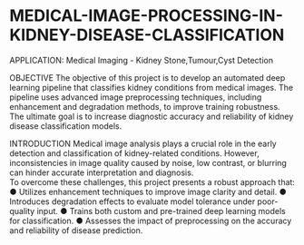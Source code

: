 # MEDICAL-IMAGE-PROCESSING-IN-KIDNEY-DISEASE-CLASSIFICATION
APPLICATION: Medical Imaging - Kidney Stone,Tumour,Cyst Detection 

OBJECTIVE 
The objective of this project is to develop an automated deep learning pipeline that 
classifies kidney conditions from medical images. The pipeline uses advanced image 
preprocessing techniques, including enhancement and degradation methods, to improve 
training robustness. The ultimate goal is to increase diagnostic accuracy and reliability of 
kidney disease classification models. 

INTRODUCTION 
Medical image analysis plays a crucial role in the early detection and classification of 
kidney-related conditions. However, inconsistencies in image quality caused by noise, low 
contrast, or blurring can hinder accurate interpretation and diagnosis.  
To overcome these challenges, this project presents a robust approach that: 
● Utilizes enhancement techniques to improve image clarity and detail. 
● Introduces degradation effects to evaluate model tolerance under poor-quality 
input. 
● Trains both custom and pre-trained deep learning models for classification. 
● Assesses the impact of preprocessing on the accuracy and reliability of disease 
prediction.
